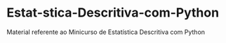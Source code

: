 # Estat-stica-Descritiva-com-Python
Material referente ao Minicurso de Estatística Descritiva com Python

